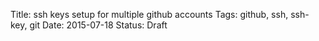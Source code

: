 Title: ssh keys setup for multiple github accounts
Tags: github, ssh, ssh-key, git
Date: 2015-07-18
Status: Draft

